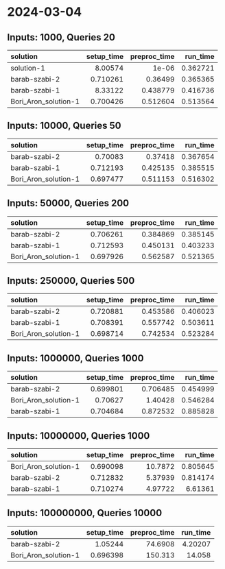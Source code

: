 # 2024-03-04

## Inputs: 1000, Queries 20

| solution             |   setup_time |   preproc_time |   run_time |
|:---------------------|-------------:|---------------:|-----------:|
| solution-1           |     8.00574  |       1e-06    |   0.362721 |
| barab-szabi-2        |     0.710261 |       0.36499  |   0.365365 |
| barab-szabi-1        |     8.33122  |       0.438779 |   0.416736 |
| Bori_Aron_solution-1 |     0.700426 |       0.512604 |   0.513564 |

## Inputs: 10000, Queries 50

| solution             |   setup_time |   preproc_time |   run_time |
|:---------------------|-------------:|---------------:|-----------:|
| barab-szabi-2        |     0.70083  |       0.37418  |   0.367654 |
| barab-szabi-1        |     0.712193 |       0.425135 |   0.385515 |
| Bori_Aron_solution-1 |     0.697477 |       0.511153 |   0.516302 |

## Inputs: 50000, Queries 200

| solution             |   setup_time |   preproc_time |   run_time |
|:---------------------|-------------:|---------------:|-----------:|
| barab-szabi-2        |     0.706261 |       0.384869 |   0.385145 |
| barab-szabi-1        |     0.712593 |       0.450131 |   0.403233 |
| Bori_Aron_solution-1 |     0.697926 |       0.562587 |   0.521365 |

## Inputs: 250000, Queries 500

| solution             |   setup_time |   preproc_time |   run_time |
|:---------------------|-------------:|---------------:|-----------:|
| barab-szabi-2        |     0.720881 |       0.453586 |   0.406023 |
| barab-szabi-1        |     0.708391 |       0.557742 |   0.503611 |
| Bori_Aron_solution-1 |     0.698714 |       0.742534 |   0.523284 |

## Inputs: 1000000, Queries 1000

| solution             |   setup_time |   preproc_time |   run_time |
|:---------------------|-------------:|---------------:|-----------:|
| barab-szabi-2        |     0.699801 |       0.706485 |   0.454999 |
| Bori_Aron_solution-1 |     0.70627  |       1.40428  |   0.546284 |
| barab-szabi-1        |     0.704684 |       0.872532 |   0.885828 |

## Inputs: 10000000, Queries 1000

| solution             |   setup_time |   preproc_time |   run_time |
|:---------------------|-------------:|---------------:|-----------:|
| Bori_Aron_solution-1 |     0.690098 |       10.7872  |   0.805645 |
| barab-szabi-2        |     0.712832 |        5.37939 |   0.814174 |
| barab-szabi-1        |     0.710274 |        4.97722 |   6.61361  |

## Inputs: 100000000, Queries 10000

| solution             |   setup_time |   preproc_time |   run_time |
|:---------------------|-------------:|---------------:|-----------:|
| barab-szabi-2        |     1.05244  |        74.6908 |    4.20207 |
| Bori_Aron_solution-1 |     0.696398 |       150.313  |   14.058   |